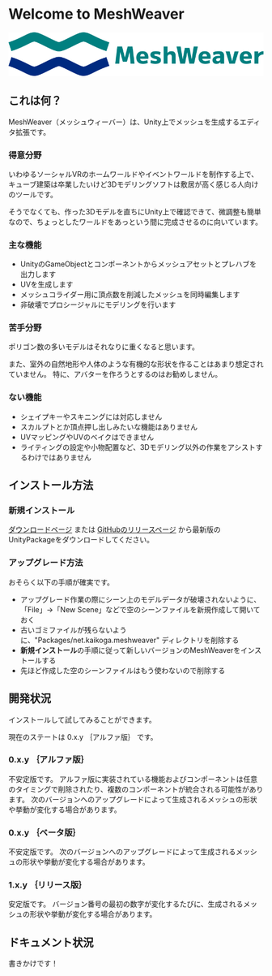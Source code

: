 # Welcome to MeshWeaver

![MeshWeaver](images/index/banner_144.png)

## これは何？

MeshWeaver（メッシュウィーバー）は、Unity上でメッシュを生成するエディタ拡張です。

### 得意分野

いわゆるソーシャルVRのホームワールドやイベントワールドを制作する上で、キューブ建築は卒業したいけど3Dモデリングソフトは敷居が高く感じる人向けのツールです。

そうでなくても、作った3Dモデルを直ちにUnity上で確認できて、微調整も簡単なので、ちょっとしたワールドをあっという間に完成させるのに向いています。

### 主な機能

- UnityのGameObjectとコンポーネントからメッシュアセットとプレハブを出力します
- UVを生成します
- メッシュコライダー用に頂点数を削減したメッシュを同時編集します
- 非破壊でプロシージャルにモデリングを行います

### 苦手分野

ポリゴン数の多いモデルはそれなりに重くなると思います。

また、室外の自然地形や人体のような有機的な形状を作ることはあまり想定されていません。
特に、アバターを作ろうとするのはお勧めしません。

### ない機能

- シェイプキーやスキニングには対応しません
- スカルプトとか頂点押し出しみたいな機能はありません
- UVマッピングやUVのベイクはできません
- ライティングの設定や小物配置など、3Dモデリング以外の作業をアシストするわけではありません

## インストール方法

### 新規インストール

[ダウンロードページ](https://kaikoga.github.io/MeshWeaver-unity/) または [GitHubのリリースページ](https://github.com/kaikoga/MeshWeaver-unity/releases) から最新版のUnityPackageをダウンロードしてください。

### アップグレード方法

おそらく以下の手順が確実です。

- アップグレード作業の際にシーン上のモデルデータが破壊されないように、「File」→「New Scene」などで空のシーンファイルを新規作成して開いておく
- 古いゴミファイルが残らないように、"Packages/net.kaikoga.meshweaver" ディレクトリを削除する
- **新規インストール**の手順に従って新しいバージョンのMeshWeaverをインストールする
- 先ほど作成した空のシーンファイルはもう使わないので削除する

## 開発状況

インストールして試してみることができます。

現在のステートは 0.x.y ｛アルファ版｝ です。

### 0.x.y ｛アルファ版｝

不安定版です。
アルファ版に実装されている機能およびコンポーネントは任意のタイミングで削除されたり、複数のコンポーネントが統合される可能性があります。
次のバージョンへのアップグレードによって生成されるメッシュの形状や挙動が変化する場合があります。

### 0.x.y ｛ベータ版｝

不安定版です。
次のバージョンへのアップグレードによって生成されるメッシュの形状や挙動が変化する場合があります。

### 1.x.y ｛リリース版｝

安定版です。
バージョン番号の最初の数字が変化するたびに、生成されるメッシュの形状や挙動が変化する場合があります。

## ドキュメント状況

書きかけです！